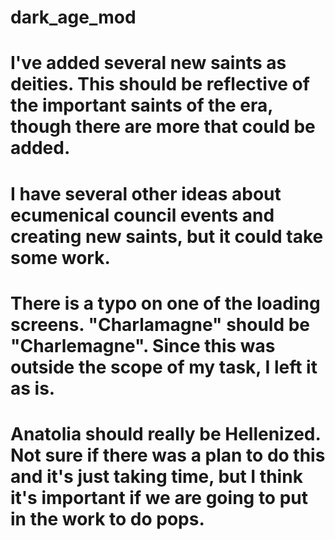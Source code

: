 # dark_age_mod

# I've added several new saints as deities. This should be reflective of the important saints of the era, though there are more that could be added.
# I have several other ideas about ecumenical council events and creating new saints, but it could take some work.
# There is a typo on one of the loading screens. "Charlamagne" should be "Charlemagne". Since this was outside the scope of my task, I left it as is.
# Anatolia should really be Hellenized. Not sure if there was a plan to do this and it's just taking time, but I think it's important if we are going to put in the work to do pops.
